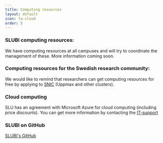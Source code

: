 ```yaml
---
title: Computing resources
layout: default
icon: fa-cloud
order: 5
---
```


### SLUBI computing resources:
We have computing resources at all campuses and will try to coordinate the management of these.
More information coming soon.

### Computing resources for the Swedish research community:
We would like to remind that researchers can get computing resources for free by applying to [SNIC](https://www.snic.se) (Uppmax and other clusters).

### Cloud computing
SLU has an agreement with Microsoft Azure for cloud computing (including price discounts). You can get more information by contacting the [IT-support](https://student.slu.se/en/study-support/it-support/)

### SLUBI on GitHub

[SLUBI's GitHub]( {{site.github_url}})
